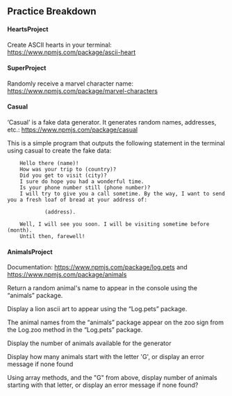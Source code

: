 ## Practice Breakdown

#### HeartsProject

Create ASCII hearts in your terminal: https://www.npmjs.com/package/ascii-heart 


#### SuperProject
Randomly receive a marvel character name: https://www.npmjs.com/package/marvel-characters 


#### Casual
‘Casual’ is a fake data generator. It generates random names, addresses, etc.: https://www.npmjs.com/package/casual

This is a simple program that outputs the following statement in the terminal using casual to create the fake data:

        Hello there (name)! 
        How was your trip to (country)? 
        Did you get to visit (city)? 
        I sure do hope you had a wonderful time. 
        Is your phone number still (phone number)?
        I will try to give you a call sometime. By the way, I want to send you a fresh loaf of bread at your address of:
        
                (address). 
                
        Well, I will see you soon. I will be visiting sometime before (month). 
        Until then, farewell!


#### AnimalsProject

 Documentation: https://www.npmjs.com/package/log.pets and https://www.npmjs.com/package/animals

Return a random animal's name to appear in the console using the “animals” package.

Display a lion ascii art to appear using the “Log.pets” package.

The animal names from the “animals” package appear on the zoo sign from the Log.zoo method in the “Log.pets” package.

Display the number of animals available for the generator

Display how many animals start with the letter 'G', or display an error message if none found

Using array methods, and the "G" from above, display number of animals starting with that letter, or display an error message if none found?